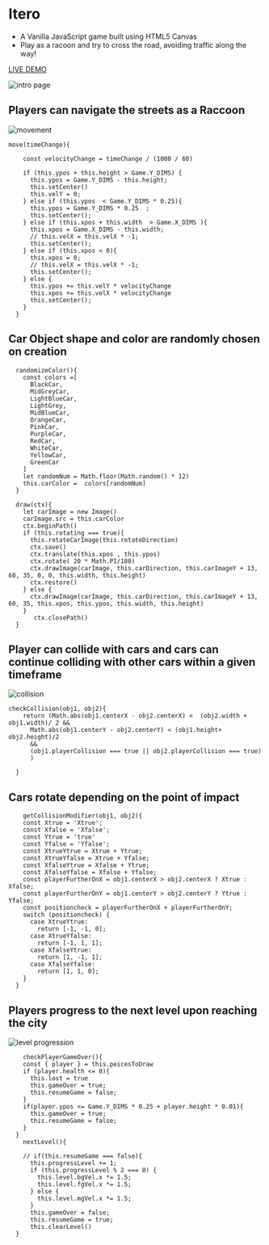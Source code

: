 # Itero

* A Vanilla JavaScript game built using HTML5 Canvas
* Play as a racoon and try to cross the road, avoiding traffic along the way!

[LIVE DEMO](https://github.com/carlosdelaomartinez/Itero)

![intro page](images/gifs/2020-07-14%2011.09.22.gif)

## Players can navigate the streets as a Raccoon

![movement](images/gifs/2020-07-14%2011.12.28.gif)

```JS
move(timeChange){

    const velocityChange = timeChange / (1000 / 60)

    if (this.ypos + this.height > Game.Y_DIMS) {
      this.ypos = Game.Y_DIMS - this.height;
      this.setCenter()
      this.velY = 0;
    } else if (this.ypos  < Game.Y_DIMS * 0.25){
      this.ypos = Game.Y_DIMS * 0.25  ;
      this.setCenter();
    } else if (this.xpos + this.width  > Game.X_DIMS ){
      this.xpos = Game.X_DIMS - this.width;
      // this.velX = this.velX * -1;
      this.setCenter();
    } else if (this.xpos < 0){
      this.xpos = 0;
      // this.velX = this.velX * -1;
      this.setCenter();
    } else {
      this.ypos += this.velY * velocityChange
      this.xpos += this.velX * velocityChange
      this.setCenter();
    }
  }
```

## Car Object shape and color are randomly chosen on creation

```JS
  randomizeColor(){
    const colors =[
      BlackCar, 
      MidGreyCar, 
      LightBlueCar, 
      LightGrey,
      MidBlueCar,
      OrangeCar,
      PinkCar,
      PurpleCar,
      RedCar,
      WhiteCar,
      YellowCar, 
      GreenCar
    ]
    let randomNum = Math.floor(Math.random() * 12)
    this.carColor =  colors[randomNum]
  }

  draw(ctx){
    let carImage = new Image()
    carImage.src = this.carColor
    ctx.beginPath()
    if (this.rotating === true){
      this.rotateCarImage(this.rotateDirection)
      ctx.save()
      ctx.translate(this.xpos , this.ypos)
      ctx.rotate( 20 * Math.PI/180)
      ctx.drawImage(carImage, this.carDirection, this.carImageY + 13, 60, 35, 0, 0, this.width, this.height)
      ctx.restore()
    } else {
      ctx.drawImage(carImage, this.carDirection, this.carImageY + 13, 60, 35, this.xpos, this.ypos, this.width, this.height)
    }
       ctx.closePath()
  }
```

## Player can collide with cars and cars can continue colliding with other cars within a given timeframe

![collision](images/gifs/2020-07-14%2011.39.02.gif)

```JS
checkCollision(obj1, obj2){
    return (Math.abs(obj1.centerX - obj2.centerX) <  (obj2.width + obj1.width)/ 2 &&
      Math.abs(obj1.centerY - obj2.centerY) < (obj1.height+ obj2.height)/2 
      &&
      (obj1.playerCollision === true || obj2.playerCollision === true)
      )

  }

```

## Cars rotate depending on the point of impact

```JS
    getCollisionModifier(obj1, obj2){
    const Xtrue = 'Xtrue';
    const Xfalse = 'Xfalse';
    const Ytrue = 'true'
    const Yfalse = 'Yfalse';
    const XtrueYtrue = Xtrue + Ytrue;
    const XtrueYfalse = Xtrue + Yfalse;
    const XfalseYtrue = Xfalse + Ytrue;
    const XfalseYfalse = Xfalse + Yfalse;
    const playerFurtherOnX = obj1.centerX > obj2.centerX ? Xtrue : Xfalse;
    const playerFurtherOnY = obj1.centerY > obj2.centerY ? Ytrue : Yfalse;
    const positioncheck = playerFurtherOnX + playerFurtherOnY;
    switch (positioncheck) {
      case XtrueYtrue:
        return [-1, -1, 0];
      case XtrueYfalse:
        return [-1, 1, 1];
      case XfalseYtrue:
        return [1, -1, 1];
      case XfalseYfalse:
        return [1, 1, 0];
    }
  }
```

## Players progress to the next level upon reaching the city

![level progression](images/gifs/2020-07-14%2011.48.11.gif)

```JS
    checkPlayerGameOver(){
    const { player } = this.peicesToDraw
    if (player.health <= 0){
      this.lost = true
      this.gameOver = true;
      this.resumeGame = false;
    }
    if(player.ypos <= Game.Y_DIMS * 0.25 + player.height * 0.01){
      this.gameOver = true;
      this.resumeGame = false;
    }
  }
    nextLevel(){

    // if(this.resumeGame === false){
      this.progressLevel += 1;
      if (this.progressLevel % 2 === 0) {
        this.level.bgVel.x *= 1.5;
        this.level.fgVel.x *= 1.5;
      } else {
        this.level.mgVel.x *= 1.5;
      }
      this.gameOver = false;
      this.resumeGame = true;
      this.clearLevel()
  }
```
